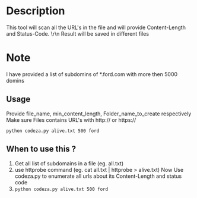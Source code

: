 # Description
This tool will scan all the URL's in the file and will provide Content-Length and Status-Code. \r\n Result will be saved in different files

# Note
I have provided a list of subdomins of \*.ford.com with more then 5000 domins

## Usage
Provide file_name, min_content_length, Folder_name_to_create respectively
Make sure Files contains URL's with http:// or https://

```
python codeza.py alive.txt 500 ford
```
## When to use this ?
1. Get all list of subdomains in a file (eg. all.txt)
2. use httprobe command (eg. cat all.txt | httprobe > alive.txt)
   Now Use codeza.py to enumerate all urls about its Content-Length and status code 
3. ```python codeza.py alive.txt 500 ford```
